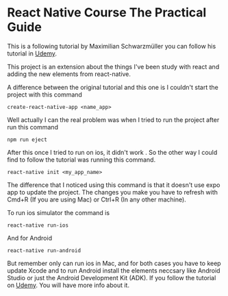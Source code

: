 # React Native Course The Practical Guide

This is a following tutorial by Maximilian Schwarzmüller you can follow his tutorial in [Udemy](https://www.udemy.com/react-native-the-practical-guide/).

This project is an extension about the things I've been study with react and adding the new elements from react-native.

A difference between the original tutorial and this one is I couldn't start the project with this command
```
create-react-native-app <name_app>
```
Well actually I can the real problem was when I tried to run the project after run this command
```
npm run eject
```

After this once I tried to run on ios, it didn't work . So the other way I could find to follow the tutorial was running this command.

```
react-native init <my_app_name>
```

The difference that I noticed using this command is that it doesn't use expo app to update the project. The changes you make you have to refresh with Cmd+R (If you are using Mac) or Ctrl+R (In any other machine).

To run ios simulator the command is
```
react-native run-ios
```

And for Android
```
react-native run-android
```

But remember only can run ios in Mac, and for both cases you have to keep update Xcode and to run Android install the elements neccsary like Android Studio or just the Android Development Kit (ADK). If you follow the tutorial on [Udemy](https://www.udemy.com/react-native-the-practical-guide/). You will have more info about it.




